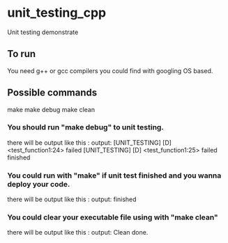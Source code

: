 # unit_testing_cpp
Unit testing demonstrate

## To run
You need g++ or gcc compilers you could find with googling OS based.

## Possible commands
make
make debug
make clean

### You should run "make debug" to unit testing.
there will be output like this :
output:
[UNIT_TESTING] [D] <test_function1:24>  failed 
[UNIT_TESTING] [D] <test_function1:25>  failed 
finished 

### You could run with "make" if unit test finished and you wanna deploy your code.
there will be output like this :
output:
finished

### You could clear your executable file using with "make clean"
there will be output like this :
output:
Clean done.

